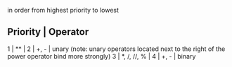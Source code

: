 in order from highest priority to lowest 

Priority |	Operator
--------------------------------
1	       |   **	          |
2	       |   +, -         | 	unary (note: unary operators located next to the right of the power operator bind more strongly)
3	       |   *, /, //, %	|
4	       |   +, -	        | binary
